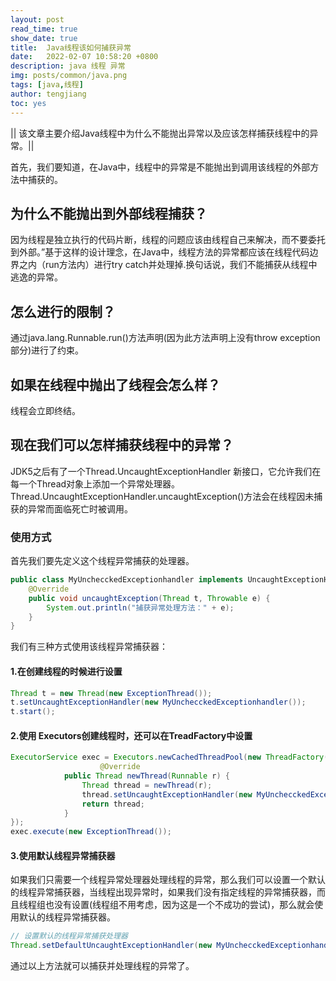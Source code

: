 ```yaml
---
layout: post
read_time: true
show_date: true
title:  Java线程该如何捕获异常
date:   2022-02-07 10:58:20 +0800
description: java 线程 异常
img: posts/common/java.png
tags: [java,线程]
author: tengjiang
toc: yes
---
```


|| 该文章主要介绍Java线程中为什么不能抛出异常以及应该怎样捕获线程中的异常。||

<!-- more -->

首先，我们要知道，在Java中，线程中的异常是不能抛出到调用该线程的外部方法中捕获的。

## 为什么不能抛出到外部线程捕获？

因为线程是独立执行的代码片断，线程的问题应该由线程自己来解决，而不要委托到外部。”基于这样的设计理念，在Java中，线程方法的异常都应该在线程代码边界之内（run方法内）进行try catch并处理掉.换句话说，我们不能捕获从线程中逃逸的异常。

## 怎么进行的限制？

通过java.lang.Runnable.run()方法声明(因为此方法声明上没有throw exception部分)进行了约束。

## 如果在线程中抛出了线程会怎么样？

线程会立即终结。

## 现在我们可以怎样捕获线程中的异常？

JDK5之后有了一个Thread.UncaughtExceptionHandler 新接口，它允许我们在每一个Thread对象上添加一个异常处理器。Thread.UncaughtExceptionHandler.uncaughtException()方法会在线程因未捕获的异常而面临死亡时被调用。

### 使用方式

首先我们要先定义这个线程异常捕获的处理器。

```java
public class MyUnchecckedExceptionhandler implements UncaughtExceptionHandler {
    @Override
    public void uncaughtException(Thread t, Throwable e) {
        System.out.println("捕获异常处理方法：" + e);
    }
}
```

我们有三种方式使用该线程异常捕获器：

#### 1.在创建线程的时候进行设置

```java
Thread t = new Thread(new ExceptionThread());
t.setUncaughtExceptionHandler(new MyUnchecckedExceptionhandler());
t.start();
```

#### 2.使用 Executors创建线程时，还可以在TreadFactory中设置

```java
ExecutorService exec = Executors.newCachedThreadPool(new ThreadFactory(){
                    @Override
            public Thread newThread(Runnable r) {
                Thread thread = newThread(r);
                thread.setUncaughtExceptionHandler(new MyUnchecckedExceptionhandler());
                return thread;
            }
});
exec.execute(new ExceptionThread());
```

#### 3.使用默认线程异常捕获器

如果我们只需要一个线程异常处理器处理线程的异常，那么我们可以设置一个默认的线程异常捕获器，当线程出现异常时，如果我们没有指定线程的异常捕获器，而且线程组也没有设置(线程组不用考虑，因为这是一个不成功的尝试)，那么就会使用默认的线程异常捕获器。

```java
// 设置默认的线程异常捕获处理器
Thread.setDefaultUncaughtExceptionHandler(new MyUnchecckedExceptionhandler());
```


通过以上方法就可以捕获并处理线程的异常了。